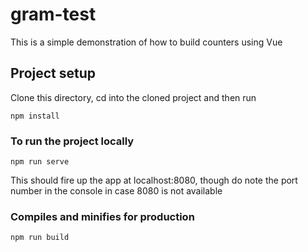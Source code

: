 # gram-test
This is a simple demonstration of how to build counters using Vue
## Project setup
Clone this directory, cd into the cloned project and then run
```
npm install
```

### To run the project locally
```
npm run serve
```
This should fire up the app at localhost:8080, though do note the port number in the console in case 8080 is not available

### Compiles and minifies for production
```
npm run build
```